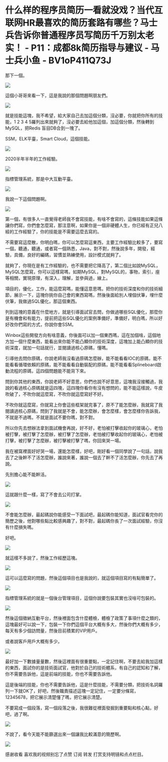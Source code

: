 # 什么样的程序员简历一看就没戏？当代互联网HR最喜欢的简历套路有哪些？马士兵告诉你普通程序员写简历千万别太老实！ - P11：成都8k简历指导与建议 - 马士兵小鱼 - BV1oP411Q73J

那下一個。

![](img/7e2f4046d1e92a97ee84ccfdd2924833_1.png)

這個小哥哥來看一下，這是我說的那個問題啊朋友們。

![](img/7e2f4046d1e92a97ee84ccfdd2924833_3.png)

就是技能這塊，我不希望，給大家自己去加這個分類，沒必要，你就把你所有的技能，1 2 3 4 5羅列出來就夠了，沒必要去給他加這個，加這個分類，然後轉到MySQL，把Redis 盲目DB合到一塊了。

SSM，ELK平臺，Smart Cloud，這個技能。

![](img/7e2f4046d1e92a97ee84ccfdd2924833_5.png)

2020半年半年的工作經驗。

![](img/7e2f4046d1e92a97ee84ccfdd2924833_7.png)

指標管理系統，那是中大互動平臺。

![](img/7e2f4046d1e92a97ee84ccfdd2924833_9.png)

我說一下這個問題啊。

![](img/7e2f4046d1e92a97ee84ccfdd2924833_11.png)

第一個，有很多人一直覺得老師我不會寫技能，有啥不會寫的，這條技能如果這條讓你們寫，你們會怎麼寫，那注意啊，如果你是一個非硬體人生，你已經有正兒八經的工作經驗了，你的技能是不需要這麼去寫的。

不需要寫這麼散，你明白嗎，你可以怎麼寫這東西，主要工作經驗比較多了，要寫一個，聽通，聽通，或者寫一個熟悉，Java，對不對，然後說多年，開發，經驗，具備，良好的編碼，習慣並熟練使用，設計模式就夠了。

就夠了，你現在是有工作經驗的，也不需要把它降高了，第二個比如說MySQL，MySQL怎麼寫，你可以這樣寫嗎，如期MySQL，對MySQL的，事物，索引，座等相關，實現原理，有深入，理解，並參與過，線上。

項目的，優化，工作，能這麼寫嗎，能懂這意思嗎，把你的技術深度和你的技術細節，展示一下，這塊你挑你自己會的東西寫嗎，然後後面給別人埋個伏筆，埋什麼伏筆，我做過SQL優化，那這個東西。

列到這塊的意義在什麼地方，就是引導面試官去問，你做過哪些SQL優化，那麼你是有機會和有能力，提前把這些SQL優化的案例準備好，準備好，明白嗎，所以好好改你們寫的方式，你說你會SSM。

Winbox這些開發方向有啥意義，你後面可以加一個東西嗎，這在加個啥，這個地方加一個什麼東西，能看出來你能不能凸顯你的技術深度，這塊加上能凸顯你的技術深度，就加一句話就行，並閱讀過核心原碼，懂嗎。

引導他去問你原碼，你說老師我沒看過原碼怎麼辦，能不能看看IOC的原碼，能不能看看循環依賴的原碼，能不能看看自動裝配的原碼，能不能看看Splineboard啟動流程的原碼，這四個問題能不能背下來。

問到你其他的東西，你說老師不好意思，你們也說不好意思，這塊我沒接觸過，我說的看過核心原碼就是這四塊，這四塊你看你有沒有想問的，能不能這樣說，牛皮吹破了，不吹你就這麼寫，不吹你就這麼寫好不好。

不吹你就這麼寫，你就寫上你會這些框架就完事了，原不了能怎麼辦，我就寫了我閱讀過核心原碼，問到了我就是不會，能怎麼辦，會怎麼樣，會怎麼樣你告訴我，不就是不過嗎，不就是面試不要你嗎，對不對。

所以你先去想辦法拿到面試機會再說，好不好，老怕被打擊收起你的玻璃心，老怕被打擊，被打擊了怎麼辦，被打擊了怎麼辦，老怕被打擊收起你的玻璃心，老怕被打擊，被打擊了怎麼辦，被打擊被打擊了嗎，你回來哭一場。

我在被窩裡面好好哭一場，還能怎麼樣，好吧，剛好看一個同學說了一句話，說我去了之後幹不了活怎麼辦，誰說來著，誰說一個去了幹不了活怎麼辦，你先去了再說。

先別擔心能不能幹活。

![](img/7e2f4046d1e92a97ee84ccfdd2924833_13.png)

這就跟什麼一樣，寫了不會去公司打掌。

![](img/7e2f4046d1e92a97ee84ccfdd2924833_15.png)

不會能怎麼辦，最起碼說你能感受一下面試吧，最起碼你能知道，面試官看完你的簡歷之後，他對哪些點比較感興趣了，對不對，最起碼你長了一次面試經驗，你沒有什麼損失嗎。

好吧。

![](img/7e2f4046d1e92a97ee84ccfdd2924833_17.png)

就這樣不多說了，然後工作經歷這塊。

![](img/7e2f4046d1e92a97ee84ccfdd2924833_19.png)

這可以這麼寫的問題，然後這個項目也是我說的，就這個項目寫的有點簡單了。

![](img/7e2f4046d1e92a97ee84ccfdd2924833_21.png)

指標管理系統的就是一個後台管理項目，這個你說要包裝其實也沒啥可包裝的。

![](img/7e2f4046d1e92a97ee84ccfdd2924833_23.png)

然後這個徵納互動平台，然後裡面包含什麼體檢，體檢了政策了事項什麼之類的，這塊最好可以說一下，包裝一下你們這個平台大概有多大，然後你們大概有多少，每天有多少個訪問量，然後目前積累的VIP用戶。

或者說客戶用戶大概有多少。

![](img/7e2f4046d1e92a97ee84ccfdd2924833_25.png)

最好加一下數據量量數，然後這裡面有很重要點，一定記住啊，不要去給我加這樣的東西，面試你的是技術面試官，他對於自己的技術體系，有自己的認知和了解，你不需要告訴他，這是前端的技能，你也不需要告訴他。

這是後端的技能，你也不需要告訴他，這是什麼技能，不需要分類，把技術名詞羅列一下就OK了，好吧，然後職責描述這塊一定記住，一定要分條寫，12345678，把它展示清楚懂了嗎，把它展示清楚。

不要寫成一個段落，寫一個段落之後，我很難從裡面發掘到重要點和核心點，好吧，過了啊。

![](img/7e2f4046d1e92a97ee84ccfdd2924833_27.png)

不說了，看今天能不能篩選出來一個讓我比較滿意的簡歷啊。

![](img/7e2f4046d1e92a97ee84ccfdd2924833_29.png)

感谢收看 喜欢我的视频别忘了点赞 订阅 转发 打赏支持明镜和点点栏目。